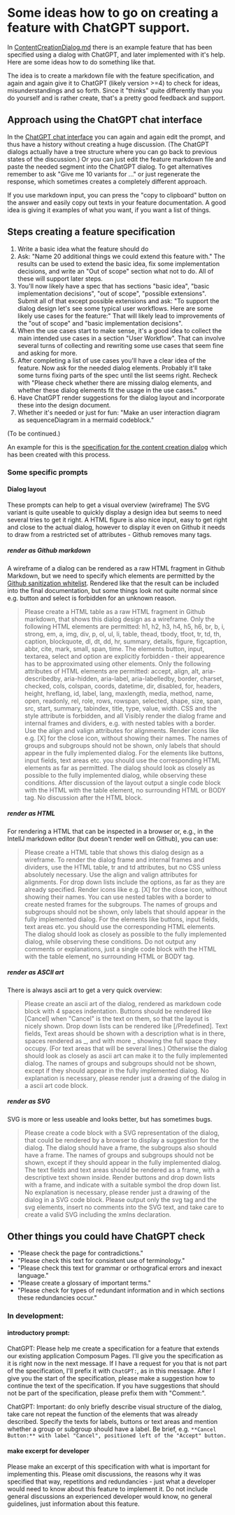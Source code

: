 # Some ideas how to go on creating a feature with ChatGPT support.

In [ContentCreationDialog.md](1ContentCreationDialog.md) there is an example feature that has been specified using a
dialog with ChatGPT, and later implemented with it's help. Here are some ideas how to do something like that.

The idea is to create a markdown file with the feature specification, and again and again give it to ChatGPT (likely
version >=4) to check for ideas, misunderstandings and so forth. Since it "thinks" quite differently than you do
yourself and is rather create, that's a pretty good feedback and support.

## Approach using the ChatGPT chat interface

In the [ChatGPT chat interface](https://chat.openai.com/) you can again and again edit the prompt, and thus have a
history without creating a huge discussion. (The ChatGPT dialogs actually have a tree structure where you can go
back to previous states of the discussion.) Or you can just edit the feature markdown file and paste the needed
segment into the ChatGPT dialog. To get alternatives remember to ask "Give me 10 variants for ..." or just
regenerate the response, which sometimes creates a completely different approach.

If you use markdown input, you can press the "copy to clipboard" button on the answer and easily copy out texts in
your feature documentation. A good idea is giving it examples of what you want, if you want a list of things.

## Steps creating a feature specification

1. Write a basic idea what the feature should do
2. Ask: "Name 20 additional things we could extend this feature with." The results can be used to extend the basic
   idea, fix some implementation decisions, and write an "Out of scope" section what not to do. All of these will
   support later steps.
3. You'll now likely have a spec that has sections "basic idea", "basic implementation decisions", "out of scope",
   "possible extensions". Submit all of that except possible extensions and ask: "To support the dialog design let's
   see some typical user workflows. Here are some likely use cases for the feature:"  That will likely lead to
   improvements of the "out of scope" and "basic implementation decisions".
4. When the use cases start to make sense, it's a good idea to collect the main intended use cases in a section "User
   Workflow". That can involve several turns of collecting and rewriting some use cases that seem fine and asking for
   more.
5. After completing a list of use cases you'll have a clear idea of the feature. Now ask for the needed dialog
   elements. Probably it'll take some turns fixing parts of the spec until the list seems right. Recheck with "Please
   check whether there are missing dialog elements, and whether these dialog elements fit the usage in the use cases."
6. Have ChatGPT render suggestions for the dialog layout and incorporate these into the design document.
7. Whether it's needed or just for fun: "Make an user interaction diagram as sequenceDiagram in a mermaid codeblock."

(To be continued.)

An example for this is the [specification for the content creation dialog](1ContentCreationDialog.md) which has been
created with this process.

### Some specific prompts

#### Dialog layout

These prompts can help to get a visual overview (wireframe)
The SVG variant is quite useable to quickly display a design idea but seems to need several tries to get it
right. A HTML figure is also nice input, easy to get right and close to the actual dialog, however to display it
even on Github it needs to draw from a restricted set of attributes - Github removes many tags.

##### render as Github markdown

A wireframe of a dialog can be rendered as a raw HTML fragment in Github Markdown, but we need to specify which
elements are permitted by the
[Github sanitization whitelist](https://github.com/gjtorikian/html-pipeline/blob/main/lib/html_pipeline/sanitization_filter.rb).
Rendered like that the result can be included into the final documentation, but some things look not quite normal
since e.g. button and select is forbidden for an unknown reason.

> Please create a HTML table as a raw HTML fragment in Github markdown, that shows this dialog design as a wireframe.
> Only the following HTML elements are permitted: h1, h2, h3, h4, h5, h6, br, b, i, strong, em, a, img, div, p, ol, ul,
> li, table, thead, tbody, tfoot, tr, td, th, caption, blockquote, dl, dt, dd, hr, summary, details, figure,
> figcaption, abbr, cite, mark, small, span, time.
> The elements button, input, textarea, select and option are explicitly forbidden - their appearence has to be
> approximated using other elements.
> Only the following attributes of HTML elements are permitted: accept, align, alt, aria-describedby, aria-hidden,
> aria-label, aria-labelledby, border, charset, checked, cols, colspan, coords, datetime, dir, disabled, for, headers,
> height, hreflang, id, label, lang, maxlength, media, method, name, open, readonly, rel, role, rows, rowspan, selected,
> shape, size, span, src, start, summary, tabindex, title, type, value, width.
> CSS and the style attribute is forbidden, and all
> Visibly render the dialog frame and internal frames and dividers, e.g. with nested tables with a border.
> Use the align and valign attributes for alignments.
> Render icons like e.g. [X] for the close icon, without showing their names.
> The names of groups and subgroups should not be shown, only labels that should appear in the fully
> implemented dialog.
> For the elements like buttons, input fields, text areas etc. you should use the corresponding HTML elements as far
> as permitted.
> The dialog should look as closely as possible to the fully implemented dialog, while observing these conditions.
> After discussion of the layout output a single code block with the HTML with the table element, no
> surrounding HTML or BODY tag. No discussion after the HTML block.

##### render as HTML

For rendering a HTML that can be inspected in a browser or, e.g., in the IntellJ markdown editor (but doesn't render
well on Github), you can use:

> Please create a HTML table that shows this dialog design as a wireframe.
> To render the dialog frame and internal frames and dividers, use the HTML table, tr and td attributes,
> but no CSS unless absolutely necessary.
> Use the align and valign attributes for alignments.
> For drop down lists include the options, as far as they are already specified.
> Render icons like e.g. [X] for the close icon, without showing their names.
> You can use nested tables with a border to create nested frames for the subgroups.
> The names of groups and subgroups should not be shown, only labels that should appear in the fully
> implemented dialog.
> For the elements like buttons, input fields, text areas etc. you should use the corresponding HTML elements.
> The dialog should look as closely as possible to the fully implemented dialog, while observing these conditions.
> Do not output any comments or explanations, just a single code block with the HTML with the table element, no
> surrounding HTML or BODY tag.

##### render as ASCII art

There is always ascii art to get a very quick overview:

> Please create an ascii art of the dialog, rendered as markdown code block with 4 spaces indentation.
> Buttons should be rendered like [Cancel] when "Cancel" is the text on them, so that the layout is nicely shown.
> Drop down lists can be rendered like [\/Predefined].
> Text fields, Text areas should be shown with a description what is in there, spaces rendered as _, and with more _
> showing the full space they occupy. (For text areas that will be several lines.)
> Otherwise the dialog should look as closely as ascii art can make it to the fully implemented dialog.
> The names of groups and subgroups should not be shown, except if they should appear in the fully implemented dialog.
> No explanation is necessary, please render just a drawing of the dialog in a ascii art code block.

##### render as SVG

SVG is more or less useable and looks better, but has sometimes bugs.

> Please create a code block with a SVG representation of the dialog, that could be rendered by a browser to display
> a suggestion for the dialog.
> The dialog should have a frame, the subgroups also should have a frame.
> The names of groups and subgroups should not be shown, except if they should appear in the fully implemented dialog.
> The text fields and text areas should be rendered as a frame, with a descriptive text shown inside.
> Render buttons and drop down lists with a frame, and indicate with a suitable symbol the drop down list.
> No explanation is necessary, please render just a drawing of the dialog in a SVG code block.
> Please output only the svg tag and the svg elements, insert no comments into the SVG text, and take care to create a
> valid SVG including the xmlns declaration.

## Other things you could have ChatGPT check

- "Please check the page for contradictions."
- "Please check this text for consistent use of terminology."
- "Please check this text for grammar or orthografical errors and inexact language."
- "Please create a glossary of important terms."
- "Please check for types of redundant information and in which sections these redundancies occur."

### In development:

#### introductory prompt:

ChatGPT: Please help me create a specification for a feature that extends our existing application Composum Pages.
I'll give you the specification as it is right now in the next message. If I have a request for you that is not part of
the specification, I'll prefix it with `ChatGPT:`, as in this message.
After I give you the start of the specification, please make a suggestion how to continue the text of the specification.
If you have suggestions that should not be part of the specification, please prefix them with "Comment:".

ChatGPT: Important: do only briefly describe visual structure of the dialog, take care not repeat the function of the
elements that was already described. Specify the texts for labels, buttons or text areas and mention
whether a group or subgroup should have a label. Be brief, e.g. `**Cancel Button:** with label "Cancel", positioned
left of the "Accept" button.`

#### make excerpt for developer

Please make an excerpt of this specification with what is important for implementing this. Please omit discussions, the
reasons why it was specified that way, repetitions and redundancies - just what a developer would need to know about
this feature to implement it. Do not include general discussions an experienced developer would know, no general
guidelines, just information about this feature.

